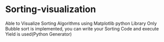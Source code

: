 # Sorting-visualization
Able to Visualize Sorting Algorithms using  Matplotlib python Library
Only Bubble sort is implemented, you can write your Sorting Code and execute
Yield is used(Python Generator)
